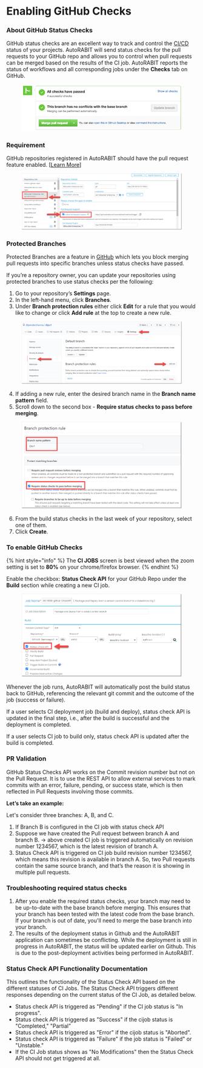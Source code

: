 # Enabling GitHub Checks

### About GitHub Status Checks <a href="#about-github-status-checks" id="about-github-status-checks"></a>

GitHub status checks are an excellent way to track and control the [CI/CD](../../troubleshoot/best-practices/branching-strategy-and-ci-cd-pipeline.md) status of your projects. AutoRABIT will send status checks for the pull requests to your GitHub repo and allows you to control when pull requests can be merged based on the results of the CI job. AutoRABIT reports the status of workflows and all corresponding jobs under the **Checks** tab on GitHub.

<figure><img src="../../../../.gitbook/assets/image (4) (1) (1) (1) (1) (1) (1) (1) (1) (1) (1) (1) (1) (1) (1) (1) (1) (1) (1) (1) (1) (1) (1) (1) (1) (1) (1) (1) (1) (1) (1) (1).png" alt=""><figcaption></figcaption></figure>

### Requirement <a href="#requirement" id="requirement"></a>

GitHub repositories registered in AutoRABIT should have the pull request feature enabled. \[[Learn More](../version-control/external-pull-request/)]

<figure><img src="../../../../.gitbook/assets/image (5) (1) (1) (1) (1) (1) (1) (1) (1) (1) (1) (1) (1) (1) (1) (1) (1) (1) (1) (1) (1) (1) (1) (1) (1) (1) (1).png" alt=""><figcaption></figcaption></figure>

### Protected Branches <a href="#protected-branches" id="protected-branches"></a>

Protected Branches are a feature in [GitHub](webhooks/configure-a-webhook-in-github.md) which lets you block merging pull requests into specific branches unless status checks have passed.&#x20;

If you’re a repository owner, you can update your repositories using protected branches to use status checks per the following:

1. Go to your repository’s **Settings** page.
2. In the left-hand menu, click **Branches**.&#x20;
3. Under **Branch protection rules** either click **Edit** for a rule that you would like to change or click **Add rule** at the top to create a new rule.

<figure><img src="../../../../.gitbook/assets/image (6) (1) (1) (1) (1) (1) (1) (1) (1) (1) (1) (1) (1) (1) (1) (1) (1) (1) (1) (1) (1) (1).png" alt=""><figcaption></figcaption></figure>

4. If adding a new rule, enter the desired branch name in the **Branch name pattern** field.
5. Scroll down to the second box - **Require status checks to pass before merging**.&#x20;

<figure><img src="../../../../.gitbook/assets/image (7) (1) (1) (1) (1) (1) (1) (1) (1) (1) (1) (1) (1) (1) (1) (1) (1) (1).png" alt=""><figcaption></figcaption></figure>

6. From the build status checks in the last week of your repository, select one of them.
7. Click **Create**.

### To enable GitHub Checks <a href="#to-enable-github-checks" id="to-enable-github-checks"></a>

{% hint style="info" %}
The **CI JOBS** screen is best viewed when the zoom setting is set to **80%** on your chrome/firefox browser.
{% endhint %}

Enable the checkbox: **Status Check API** for your GitHub Repo under the **Build** section while creating a new CI job.

<figure><img src="../../../../.gitbook/assets/image (8) (1) (1) (1) (1) (1) (1) (1) (1) (1) (1) (1) (1) (1) (1) (1) (1).png" alt=""><figcaption></figcaption></figure>

Whenever the job runs, AutoRABIT will automatically post the build status back to GitHub, referencing the relevant git commit and the outcome of the job (success or failure).

If a user selects CI deployment job (build and deploy), status check API is updated in the final step, i.e.,  after the build is successful and the deployment is completed.

If a user selects CI job to build only, status check API is updated after the build is completed.

### PR Validation

GitHub Status Checks API works on the Commit revision number but not on the Pull Request. It is to use the REST API to allow external services to mark commits with an error, failure, pending, or success state, which is then reflected in Pull Requests involving those commits.

**Let’s take an example:**&#x20;

Let's consider three branches: A, B, and C.

1. If Branch B is configured in the CI job with status check API
2. Suppose we have created the Pull request between branch A and branch B. -> above created CI job is triggered automatically on revision number 1234567, which is the latest revision of branch A.
3. Status Check API is triggered on CI job build revision number 1234567, which means this revision is available in branch A. So, two Pull requests contain the same source branch, and that’s the reason it is showing in multiple pull requests.

### Troubleshooting required status checks <a href="#troubleshooting-required-status-checks" id="troubleshooting-required-status-checks"></a>

1. After you enable the required status checks, your branch may need to be up-to-date with the base branch before merging. This ensures that your branch has been tested with the latest code from the base branch. If your branch is out of date, you'll need to merge the base branch into your branch.
2. The results of the deployment status in Github and the AutoRABIT application can sometimes be conflicting. While the deployment is still in progress in AutoRABIT, the status will be updated earlier on Github. This is due to the post-deployment activities being performed in AutoRABIT.

### Status Check API Functionality Documentation

This outlines the functionality of the Status Check API based on the different statuses of CI Jobs. The Status Check API triggers different responses depending on the current status of the CI Job, as detailed below.

* Status check API is triggered as "Pending" if the CI job status is "In progress".
* Status check API is triggered as "Success" if the cijob status is "Completed," "Partial”
* Status check API is triggered as "Error" if the cijob status is "Aborted".
* Status check API is triggered as "Failure" if the job status is "Failed" or "Unstable."
* If the CI Job status shows as "No Modifications" then the Status Check API should not get triggered at all.

